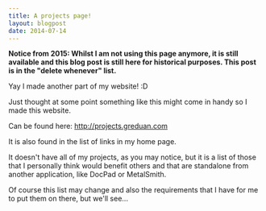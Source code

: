 ```yaml
---
title: A projects page!
layout: blogpost
date: 2014-07-14
---
```


**Notice from 2015: Whilst I am not using this page anymore, it is still
available and this blog post is still here for historical purposes.  This post
is in the "delete whenever" list.**

Yay I made another part of my website! :D

Just thought at some point something like this might come in handy so I made
this website.

Can be found here: <http://projects.greduan.com>

It is also found in the list of links in my home page.

It doesn't have all of my projects, as you may notice, but it is a list of those
that I personally think would benefit others and that are standalone from
another application, like DocPad or MetalSmith.

Of course this list may change and also the requirements that I have for me to
put them on there, but we'll see...

